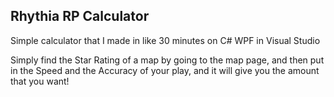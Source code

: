 ## Rhythia RP Calculator
Simple calculator that I made in like 30 minutes on C# WPF in Visual Studio

Simply find the Star Rating of a map by going to the map page, and then put in the Speed and the Accuracy of your play, and it will give you the amount that you want!
